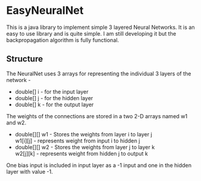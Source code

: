 # EasyNeuralNet
This is a java library to implement simple 3 layered Neural Networks. It is an easy to use library and is quite simple.
I am still developing it but the backpropagation algorithm is fully functional.

<h2>Structure</h2>

The NeuralNet uses 3 arrays for representing the individual 3 layers of the network -
<ul>
<li>double[] i - for the input layer</li>
<li>double[] j - for the hidden layer</li>
<li>double[] k - for the output layer</li>
</ul>

The weights of the connections are stored in a two 2-D arrays named w1 and w2.<br>

<ul>
<li>double[][] w1 - Stores the weights from layer i to layer j<br>
w1[i][j] - represents weight from input i to hidden j</li>
<li>double[][] w2 - Stores the weights from layer j to layer k<br>
w2[j][k] - represents weight from hidden j to output k</li>
</ul>

One bias input is included in input layer as a -1 input and one in the hidden layer with value -1.
